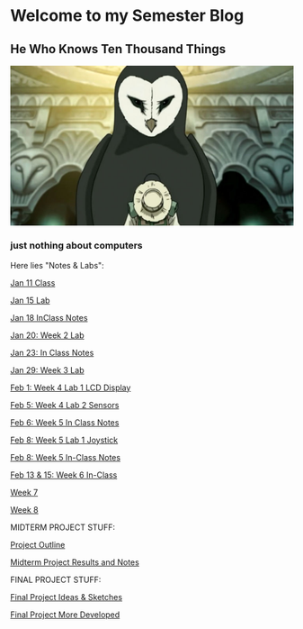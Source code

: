 # Welcome to my Semester Blog

## He Who Knows Ten Thousand Things

![Wan Shi Ton](Images/wan%20shi%20ton.jpg)

### just nothing about computers

Here lies "Notes & Labs":

[Jan 11 Class](classmeetingjan11.html)

[Jan 15 Lab](W1D2.html)

[Jan 18 InClass Notes](Jan%2018%20InClass.html)

[Jan 20: Week 2 Lab](Week%202%20Lab.html)

[Jan 23: In Class Notes](Jan%2023%20In%20Class.html)

[Jan 29: Week 3 Lab](Week%203%20Lab.html)

[Feb 1: Week 4 Lab 1 LCD Display](Week%204%20Lab%201.html)

[Feb 5: Week 4 Lab 2 Sensors](Week%204%20Lab%20Sensors.html)

[Feb 6: Week 5 In Class Notes](Feb%206%20Week%205%20In%20Class%20Notes.html)

[Feb 8: Week 5 Lab 1 Joystick](Week%205%20Lab%201%20Sensor%20Changes.html)

[Feb 8: Week 5 In-Class Notes](Week%205%20Notes.html)

[Feb 13 & 15: Week 6 In-Class](Week%206%20Notes.html)

[Week 7](Week%207%20Notes.html)

[Week 8](Week%208.html)

MIDTERM PROJECT STUFF:

[Project Outline](midterm%20project.html)

[Midterm Project Results and Notes](midterm%20project%20notes.html)

FINAL PROJECT STUFF:

[Final Project Ideas & Sketches](Final%20Project%20Ideas.html)

[Final Project More Developed](Final%20Project%202.html)